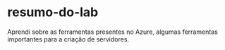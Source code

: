 # resumo-do-lab
Aprendi sobre as ferramentas presentes no Azure, algumas ferramentas importantes para a criação de servidores.
